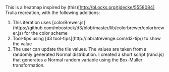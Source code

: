 This is a heatmap inspired by (this)[http://bl.ocks.org/tjdecke/5558084] Trulia recreation, with the following additions:
<ol>
<li>This iteration uses [colorBrewer.js](https://github.com/mbostock/d3/blob/master/lib/colorbrewer/colorbrewer.js) for the color scheme</li>
<li>Tool-tips using [d3 tool-tips](http://labratrevenge.com/d3-tip/) to show the value</li>
<li>The user can update the tile values. The values are taken from a randomly generated Normal distribution. I created a short script (rand.js) that generates a Normal random variable using the Box-Muller transformation.</li>
</ol>